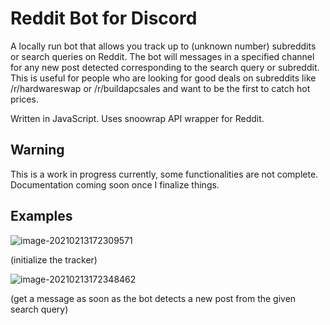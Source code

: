 # Reddit Bot for Discord

A locally run bot that allows you track up to (unknown number) subreddits or search queries on Reddit. The bot will messages in a specified channel for any new post detected corresponding to the search query or subreddit. This is useful for people who are looking for good deals on subreddits like /r/hardwareswap or /r/buildapcsales and want to be the first to catch hot prices.

Written in JavaScript. Uses snoowrap API wrapper for Reddit.

## Warning

This is a work in progress currently, some functionalities are not complete. Documentation coming soon once I finalize things.

## Examples

![image-20210213172309571](https://i.imgur.com/AASfr6c.png)

(initialize the tracker)

![image-20210213172348462](https://i.imgur.com/9gxkKXK.png)

(get a message as soon as the bot detects a new post from the given search query)
